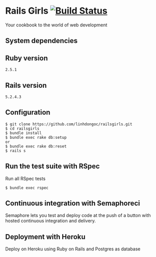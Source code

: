 # Rails Girls [![Build Status](https://semaphoreci.com/api/v1/linhdongoc/railsgirls/branches/master/badge.svg)](https://semaphoreci.com/linhdongoc/railsgirls)

Your cookbook to the world of web development

## System dependencies

## Ruby version

`2.5.1`

## Rails version

`5.2.4.3`

## Configuration

```
$ git clone https://github.com/linhdongoc/railsgirls.git
$ cd railsgirls
$ bundle install
$ bundle exec rake db:setup
or
$ bundle exec rake db:reset
$ rails s
```

## Run the test suite with RSpec

Run all RSpec tests

```
$ bundle exec rspec
```

## Continuous integration with Semaphoreci
Semaphore lets you test and deploy code at the push of a button with hosted continuous integration and delivery.

## Deployment with Heroku
Deploy on Heroku using Ruby on Rails and Postgres as database
